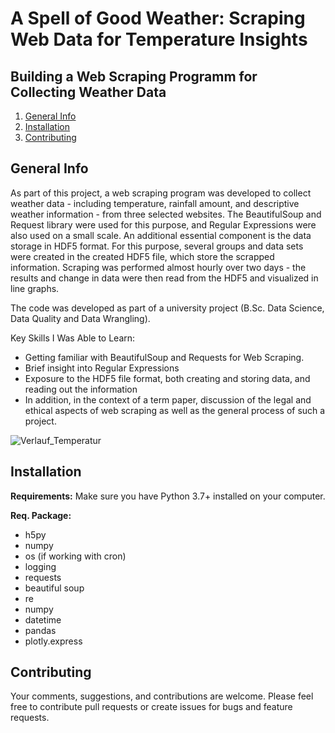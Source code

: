 # A Spell of Good Weather: Scraping Web Data for Temperature Insights
## Building a Web Scraping Programm for Collecting Weather Data 


1. [General Info](#General-Info)
2. [Installation](#Installation)
3. [Contributing](#Contributing)


## General Info
As part of this project, a web scraping program was developed to collect weather data - including temperature, rainfall amount, and descriptive weather information - from three selected websites. The BeautifulSoup and Request library were used for this purpose, and Regular Expressions were also used on a small scale. 
An additional essential component is the data storage in HDF5 format. For this purpose, several groups and data sets were created in the created HDF5 file, which store the scrapped information. 
Scraping was performed almost hourly over two days - the results and change in data were then read from the HDF5 and visualized in line graphs. 

The code was developed as part of a university project (B.Sc. Data Science, Data Quality and Data Wrangling). 

Key Skills I Was Able to Learn: 
* Getting familiar with BeautifulSoup and Requests for Web Scraping.
* Brief insight into Regular Expressions
* Exposure to the HDF5 file format, both creating and storing data, and reading out the information 
* In addition, in the context of a term paper, discussion of the legal and ethical aspects of web scraping as well as the general process of such a project. 


![Verlauf_Temperatur](https://user-images.githubusercontent.com/71875232/207880998-88fc118e-bf2a-40d5-a7a9-0c0aca408ff0.png)



## Installation

**Requirements:** 
Make sure you have Python 3.7+ installed on your computer.  

**Req. Package:**
* h5py
* numpy
* os (if working with cron) 
* logging 
* requests
* beautiful soup
* re
* numpy
* datetime
* pandas
* plotly.express


## Contributing 
Your comments, suggestions, and contributions are welcome. 
Please feel free to contribute pull requests or create issues for bugs and feature requests.
